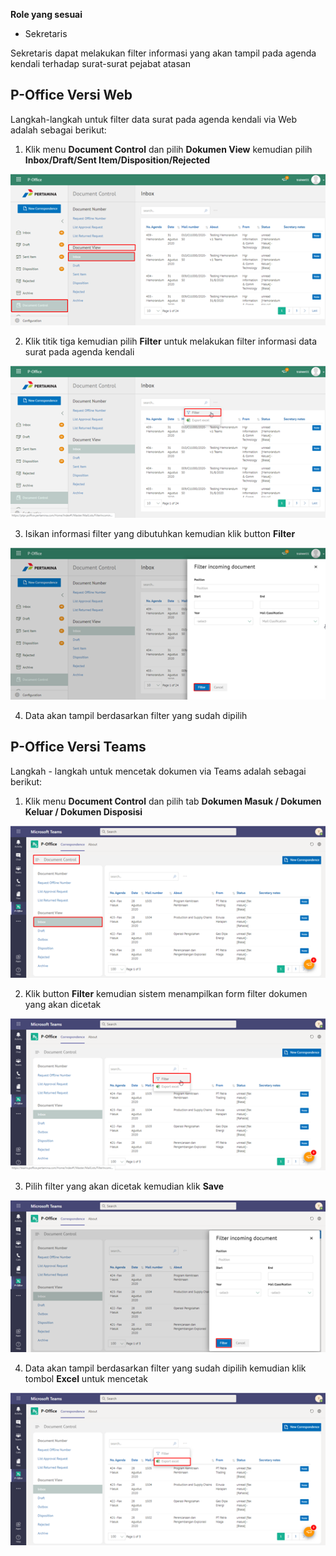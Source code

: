 **Role yang sesuai**

- Sekretaris

Sekretaris dapat melakukan filter informasi yang akan tampil pada agenda kendali terhadap surat-surat pejabat atasan

## **P-Office Versi Web**

Langkah-langkah untuk filter data surat pada agenda kendali via Web adalah sebagai berikut:

1. Klik menu **Document Control** dan pilih **Dokumen View** kemudian pilih **Inbox/Draft/Sent Item/Disposition/Rejected**

![gambar](DocumentControl/DC_Web/MM16.png)

2. Klik titik tiga kemudian pilih **Filter** untuk melakukan filter informasi data surat pada agenda kendali

![gambar](DocumentControl/DC_Web/MM17.png)

3. Isikan informasi filter yang dibutuhkan kemudian klik button  **Filter**

![gambar](DocumentControl/DC_Web/MM18.png)

4. Data akan tampil berdasarkan filter yang sudah dipilih


## **P-Office Versi Teams**

Langkah - langkah untuk mencetak dokumen via Teams adalah sebagai berikut:

1. Klik menu **Document Control** dan pilih tab **Dokumen Masuk / Dokumen Keluar / Dokumen Disposisi**

![gambar](DocumentControl/DC_Teams/DC17.png)

2. Klik button **Filter** kemudian sistem menampilkan form filter dokumen yang akan dicetak

![gambar](DocumentControl/DC_Teams/DC18.png)

3. Pilih filter yang akan dicetak kemudian klik **Save**

![gambar](DocumentControl/DC_Teams/DC19.png)

4. Data akan tampil berdasarkan filter yang sudah dipilih kemudian klik tombol **Excel** untuk mencetak

![gambar](DocumentControl/DC_Teams/DC20.png)  